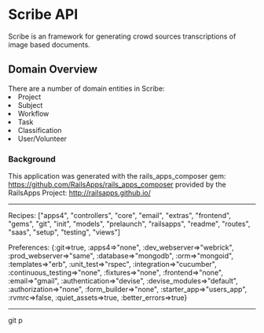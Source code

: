 <h1> Scribe API </h1>
Scribe is an framework for generating crowd sources transcriptions of image based documents. 

<h2>Domain Overview</h2>
There are a number of domain entities in Scribe:
<li>Project</li>
<li>Subject</li>
<li>Workflow</li>
<li>Task</li>
<li>Classification</li>
<li>User/Volunteer</li>


<h3>Background</h3>

This application was generated with the rails_apps_composer gem:
https://github.com/RailsApps/rails_apps_composer
provided by the RailsApps Project:
http://railsapps.github.io/
________________________

Recipes:
["apps4", "controllers", "core", "email", "extras", "frontend", "gems", "git", "init", "models", "prelaunch", "railsapps", "readme", "routes", "saas", "setup", "testing", "views"]

Preferences:
{:git=>true, :apps4=>"none", :dev_webserver=>"webrick", :prod_webserver=>"same", :database=>"mongodb", :orm=>"mongoid", :templates=>"erb", :unit_test=>"rspec", :integration=>"cucumber", :continuous_testing=>"none", :fixtures=>"none", :frontend=>"none", :email=>"gmail", :authentication=>"devise", :devise_modules=>"default", :authorization=>"none", :form_builder=>"none", :starter_app=>"users_app", :rvmrc=>false, :quiet_assets=>true, :better_errors=>true}

________________________

git p